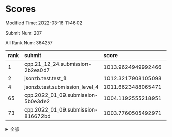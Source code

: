# Scores

Modified Time: 2022-03-16 11:46:02

Submit Num: 207

All Rank Num: 364257

| rank |               submit               |       score        |       sigma        | pk_num |
| :--- | :--------------------------------- | :----------------- | :----------------- | :----- |
| 1    | cpp.21_12_24.submission-2b2ea0d7   | 1013.9624949992466 | 0.8076908926175141 | 7039   |
| 2    | jsonzb.test.test_1                 | 1012.3217908105098 | 0.7944444631956257 | 7037   |
| 4    | jsonzb.test.submission_level_4     | 1011.6623488065471 | 0.7814591139665146 | 7039   |
| 65   | cpp.2022_01_09.submission-5b0e3de2 | 1004.1192555218951 | 0.7144669038956528 | 7039   |
| 73   | cpp.2022_01_09.submission-816672bd | 1003.7760505492971 | 0.7198994665107081 | 7036   |


<details>
<summary>全部</summary>

| rank |                 submit                 |       score        |       sigma        | pk_num |
| :--- | :------------------------------------- | :----------------- | :----------------- | :----- |
| 1    | cpp.21_12_24.submission-2b2ea0d7       | 1013.9624949992466 | 0.8076908926175141 | 7039   |
| 2    | jsonzb.test.test_1                     | 1012.3217908105098 | 0.7944444631956257 | 7037   |
| 3    | gobigger.level_3.submission_level_3_28 | 1011.9787683381595 | 0.7746010792375456 | 7040   |
| 4    | jsonzb.test.submission_level_4         | 1011.6623488065471 | 0.7814591139665146 | 7039   |
| 5    | gobigger.level_3.submission_level_3_10 | 1011.5372018945657 | 0.7810564852351323 | 7031   |
| 6    | gobigger.level_3.submission_level_3_12 | 1011.2327438402906 | 0.7738980122876942 | 7036   |
| 7    | gobigger.level_3.submission_level_3_47 | 1011.1175035864869 | 0.8005859514075595 | 7034   |
| 8    | gobigger.level_3.submission_level_3_45 | 1011.0118102982304 | 0.7649465104130072 | 7045   |
| 9    | gobigger.level_3.submission_level_3_11 | 1010.92518911155   | 0.7361870212536277 | 7038   |
| 10   | gobigger.level_3.submission_level_3_24 | 1010.8785490172882 | 0.7710161503096943 | 7033   |
| 11   | gobigger.level_3.submission_level_3_6  | 1010.8682566954851 | 0.7869949501862622 | 7041   |
| 12   | gobigger.level_3.submission_level_3_38 | 1010.8068884561216 | 0.7841515896895417 | 7034   |
| 13   | gobigger.level_3.submission_level_3_3  | 1010.6997270576101 | 0.770282850533209  | 7043   |
| 14   | gobigger.level_3.submission_level_3_37 | 1010.6611666031719 | 0.7660540510070495 | 7040   |
| 15   | gobigger.level_3.submission_level_3_15 | 1010.6477737518297 | 0.7484748933324232 | 7042   |
| 16   | gobigger.level_3.submission_level_3_7  | 1010.584482703354  | 0.7795433925910166 | 7036   |
| 17   | gobigger.level_3.submission_level_3_5  | 1010.5738622816369 | 0.7723488731432603 | 7034   |
| 18   | gobigger.level_3.submission_level_3_16 | 1010.5245358392305 | 0.7882813794905764 | 7044   |
| 19   | gobigger.level_3.submission_level_3_18 | 1010.5118195206184 | 0.7811263762638055 | 7043   |
| 20   | gobigger.level_3.submission_level_3_39 | 1010.5022908601792 | 0.7488535885840032 | 7040   |
| 21   | gobigger.level_3.submission_level_3_20 | 1010.4904575763707 | 0.7545435094340482 | 7037   |
| 22   | gobigger.level_3.submission_level_3_31 | 1010.4429722759296 | 0.7811279473878521 | 7041   |
| 23   | gobigger.level_3.submission_level_3_42 | 1010.4421299775684 | 0.7510375154779249 | 7044   |
| 24   | gobigger.level_3.submission_level_3_9  | 1010.4286525957253 | 0.7482316267635568 | 7038   |
| 25   | gobigger.level_3.submission_level_3_48 | 1010.4234626538212 | 0.771692747912675  | 7044   |
| 26   | gobigger.level_3.submission_level_3_27 | 1010.3465880407723 | 0.7646592163521314 | 7045   |
| 27   | gobigger.level_3.submission_level_3_1  | 1010.3373697536408 | 0.749724384683457  | 7035   |
| 28   | gobigger.level_3.submission_level_3_26 | 1010.3048092734919 | 0.7626723316028149 | 7037   |
| 29   | gobigger.level_3.submission_level_3_17 | 1010.3046697197706 | 0.7693911253104643 | 7041   |
| 30   | gobigger.level_3.submission_level_3_35 | 1010.1984318085002 | 0.7723878894714399 | 7038   |
| 31   | gobigger.level_3.submission_level_3_19 | 1010.160516501889  | 0.7787451230693394 | 7041   |
| 32   | gobigger.level_3.submission_level_3_40 | 1010.1130115341234 | 0.7492499835113727 | 7035   |
| 33   | gobigger.level_3.submission_level_3_44 | 1010.1029235770923 | 0.7668752153171724 | 7040   |
| 34   | gobigger.level_3.submission_level_3_25 | 1009.9828907964603 | 0.7401115487757888 | 7039   |
| 35   | gobigger.level_3.submission_level_3_8  | 1009.9749467884532 | 0.7509947156628305 | 7043   |
| 36   | gobigger.level_3.submission_level_3_29 | 1009.97041169145   | 0.7619767506219178 | 7036   |
| 37   | gobigger.level_3.submission_level_3_36 | 1009.9684378866249 | 0.7597709412868731 | 7039   |
| 38   | gobigger.level_3.submission_level_3_30 | 1009.780765180327  | 0.7392383538772648 | 7040   |
| 39   | gobigger.level_3.submission_level_3_46 | 1009.774149626279  | 0.7529124461923203 | 7041   |
| 40   | gobigger.level_3.submission_level_3_32 | 1009.7428155186424 | 0.7448208556841773 | 7038   |
| 41   | gobigger.level_3.submission_level_3_34 | 1009.7195296258083 | 0.7592348841746207 | 7040   |
| 42   | gobigger.level_3.submission_level_3_33 | 1009.7112503680947 | 0.7566485260326804 | 7042   |
| 43   | gobigger.level_3.submission_level_3_4  | 1009.704260725967  | 0.7306404240458514 | 7033   |
| 44   | gobigger.level_3.submission_level_3_41 | 1009.5612896207131 | 0.7615892079916277 | 7038   |
| 45   | gobigger.level_3.submission_level_3_22 | 1009.5131359519457 | 0.766483966442884  | 7033   |
| 46   | gobigger.level_3.submission_level_3_2  | 1009.4950221994394 | 0.7479275725370678 | 7042   |
| 47   | gobigger.level_3.submission_level_3_23 | 1009.2692885959634 | 0.7611002115875993 | 7039   |
| 48   | gobigger.level_3.submission_level_3_14 | 1009.266856613976  | 0.7374668846878799 | 7034   |
| 49   | gobigger.level_3.submission_level_3_43 | 1009.0652557943941 | 0.754695775714514  | 7032   |
| 50   | gobigger.level_3.submission_level_3_0  | 1008.7812295175889 | 0.7541441827169105 | 7035   |
| 51   | gobigger.level_3.submission_level_3_13 | 1008.6995308393151 | 0.7401835221533941 | 7036   |
| 52   | gobigger.level_3.submission_level_3_21 | 1008.3472351106448 | 0.7334691804568088 | 7036   |
| 53   | gobigger.level_3.submission_level_3_49 | 1007.9484742463819 | 0.7374862936642574 | 7042   |
| 54   | gobigger.level_1.submission_level_1_44 | 1004.9281121429276 | 0.7200242099142331 | 7036   |
| 55   | gobigger.level_1.submission_level_1_29 | 1004.8954488587334 | 0.721463380574005  | 7041   |
| 56   | gobigger.level_1.submission_level_1_1  | 1004.8743285327647 | 0.7056356198819755 | 7040   |
| 57   | gobigger.level_1.submission_level_1_22 | 1004.7977148482601 | 0.7218914213866329 | 7043   |
| 58   | gobigger.level_1.submission_level_1_43 | 1004.7410781354006 | 0.7237116123196936 | 7040   |
| 59   | gobigger.level_1.submission_level_1_38 | 1004.7169811158286 | 0.7208149618767339 | 7037   |
| 60   | gobigger.level_1.submission_level_1_18 | 1004.6982283409893 | 0.7342880396727252 | 7045   |
| 61   | gobigger.level_1.submission_level_1_23 | 1004.3539663032075 | 0.7337718877395404 | 7042   |
| 62   | gobigger.level_1.submission_level_1_14 | 1004.2231067886232 | 0.7188085118043224 | 7037   |
| 63   | gobigger.level_1.submission_level_1_42 | 1004.1556676886757 | 0.7189325132685563 | 7038   |
| 64   | gobigger.level_1.submission_level_1_19 | 1004.1355078297319 | 0.725669825947611  | 7042   |
| 65   | cpp.2022_01_09.submission-5b0e3de2     | 1004.1192555218951 | 0.7144669038956528 | 7039   |
| 66   | gobigger.level_1.submission_level_1_6  | 1004.1156243077421 | 0.7230741625337457 | 7034   |
| 67   | gobigger.level_1.submission_level_1_37 | 1004.0543068241765 | 0.7245828997975347 | 7036   |
| 68   | gobigger.level_1.submission_level_1_26 | 1004.047689962506  | 0.713485694164015  | 7037   |
| 69   | gobigger.level_1.submission_level_1_48 | 1004.0461260299389 | 0.7171558322032802 | 7041   |
| 70   | gobigger.level_1.submission_level_1_46 | 1003.965362756224  | 0.7261479992871256 | 7040   |
| 71   | gobigger.level_1.submission_level_1_47 | 1003.8923331824952 | 0.7295960478943958 | 7038   |
| 72   | gobigger.level_1.submission_level_1_12 | 1003.8138920754469 | 0.7203087736384987 | 7042   |
| 73   | cpp.2022_01_09.submission-816672bd     | 1003.7760505492971 | 0.7198994665107081 | 7036   |
| 74   | gobigger.level_1.submission_level_1_13 | 1003.6675922383226 | 0.7179723765607384 | 7036   |
| 75   | gobigger.level_1.submission_level_1_8  | 1003.661972640585  | 0.7258218301980127 | 7038   |
| 76   | gobigger.level_1.submission_level_1_28 | 1003.641611825682  | 0.7176068373385776 | 7041   |
| 77   | gobigger.level_1.submission_level_1_7  | 1003.6305015200222 | 0.7171955727206584 | 7036   |
| 78   | gobigger.level_1.submission_level_1_34 | 1003.5841584104987 | 0.724708062435077  | 7038   |
| 79   | gobigger.level_1.submission_level_1_45 | 1003.5576687562022 | 0.715462347802934  | 7040   |
| 80   | gobigger.level_1.submission_level_1_4  | 1003.5436111808414 | 0.7060746588005065 | 7035   |
| 81   | gobigger.level_1.submission_level_1_31 | 1003.5228038673541 | 0.7159090431181084 | 7037   |
| 82   | gobigger.level_1.submission_level_1_49 | 1003.4469156224739 | 0.7156154650332568 | 7044   |
| 83   | gobigger.level_1.submission_level_1_2  | 1003.3347628966272 | 0.7228170745265402 | 7039   |
| 84   | gobigger.level_1.submission_level_1_16 | 1003.2009012806599 | 0.7068555314148776 | 7044   |
| 85   | gobigger.level_1.submission_level_1_21 | 1003.1978786221237 | 0.7282198457971105 | 7039   |
| 86   | gobigger.level_1.submission_level_1_10 | 1003.0825802191024 | 0.7165800706098497 | 7033   |
| 87   | gobigger.level_1.submission_level_1_11 | 1002.9615945916885 | 0.7172107929263086 | 7039   |
| 88   | gobigger.level_1.submission_level_1_32 | 1002.9457115850203 | 0.7240552591119133 | 7042   |
| 89   | gobigger.level_1.submission_level_1_3  | 1002.9319294397927 | 0.7079938656591293 | 7034   |
| 90   | gobigger.level_1.submission_level_1_24 | 1002.8978483434548 | 0.7204640972291076 | 7036   |
| 91   | gobigger.level_1.submission_level_1_39 | 1002.8419069843646 | 0.7177699433198872 | 7042   |
| 92   | gobigger.level_1.submission_level_1_0  | 1002.7756723650712 | 0.7123815869229544 | 7041   |
| 93   | gobigger.level_1.submission_level_1_35 | 1002.7687013698678 | 0.7028452203897906 | 7044   |
| 94   | gobigger.level_1.submission_level_1_41 | 1002.7250488596753 | 0.7144582521121199 | 7038   |
| 95   | gobigger.level_1.submission_level_1_36 | 1002.7233247404689 | 0.7158901825787821 | 7043   |
| 96   | gobigger.level_1.submission_level_1_15 | 1002.7226823715782 | 0.7182899877503778 | 7041   |
| 97   | gobigger.level_1.submission_level_1_25 | 1002.6564679706584 | 0.7131500540718917 | 7038   |
| 98   | gobigger.level_1.submission_level_1_40 | 1002.587323794556  | 0.7256164102922865 | 7040   |
| 99   | gobigger.level_1.submission_level_1_5  | 1002.5384026658647 | 0.7084580128434153 | 7038   |
| 100  | gobigger.level_1.submission_level_1_9  | 1002.4448093770668 | 0.7048000169100725 | 7036   |
| 101  | gobigger.level_1.submission_level_1_33 | 1002.3267089676154 | 0.7088655388349315 | 7041   |
| 102  | gobigger.level_1.submission_level_1_30 | 1002.2948785313652 | 0.7142318126586719 | 7040   |
| 103  | gobigger.level_1.submission_level_1_20 | 1002.2682497232098 | 0.7190087710116626 | 7043   |
| 104  | gobigger.level_1.submission_level_1_27 | 1001.990724218928  | 0.7134703979652367 | 7038   |
| 105  | gobigger.level_1.submission_level_1_17 | 1001.9029354652132 | 0.715847044624547  | 7042   |
| 106  | gobigger.random.submission_random_47   | 997.5397805569548  | 0.7091311335651103 | 7040   |
| 107  | gobigger.random.submission_random_8    | 997.2711888433952  | 0.7019318236390383 | 7043   |
| 108  | gobigger.random.submission_random_20   | 997.0590290198726  | 0.7252062509353705 | 7041   |
| 109  | gobigger.random.submission_random_37   | 997.0136585364711  | 0.7230437089332143 | 7039   |
| 110  | gobigger.random.submission_random_35   | 996.9812296607021  | 0.704029225563208  | 7039   |
| 111  | gobigger.random.submission_random_30   | 996.8782813339539  | 0.71105660334022   | 7038   |
| 112  | gobigger.random.submission_random_4    | 996.8752810882739  | 0.7113245746478505 | 7033   |
| 113  | gobigger.random.submission_random_48   | 996.8674654936475  | 0.6996063358936611 | 7039   |
| 114  | gobigger.random.submission_random_27   | 996.6519458213301  | 0.7091713381131357 | 7038   |
| 115  | gobigger.random.submission_random_19   | 996.5569402081645  | 0.7077463896982606 | 7039   |
| 116  | gobigger.random.submission_random_41   | 996.552235033739   | 0.7278200988978771 | 7039   |
| 117  | gobigger.random.submission_random_34   | 996.4466571251062  | 0.7254234202556662 | 7038   |
| 118  | gobigger.random.submission_random_36   | 996.4085143555751  | 0.7232339329122568 | 7043   |
| 119  | gobigger.random.submission_random_0    | 996.4004303375245  | 0.7119984231447641 | 7038   |
| 120  | gobigger.random.submission_random_49   | 996.3201869321696  | 0.6996041937791782 | 7042   |
| 121  | gobigger.random.submission_random_43   | 996.2657761939046  | 0.7225208532919284 | 7038   |
| 122  | gobigger.random.submission_random_45   | 996.2630114977051  | 0.6997800196163008 | 7031   |
| 123  | gobigger.random.submission_random_29   | 996.0385099555948  | 0.7098704117743322 | 7040   |
| 124  | gobigger.random.submission_random_14   | 995.9997863284474  | 0.7078619136820988 | 7039   |
| 125  | gobigger.random.submission_random_21   | 995.9658261080606  | 0.7165508932365308 | 7035   |
| 126  | gobigger.random.submission_random_28   | 995.874153792716   | 0.7065379659431855 | 7042   |
| 127  | gobigger.random.submission_random_42   | 995.8633079238739  | 0.7180464100399298 | 7039   |
| 128  | gobigger.random.submission_random_44   | 995.8529006163204  | 0.7060337889584877 | 7042   |
| 129  | gobigger.random.submission_random_39   | 995.8343443124896  | 0.7122893175654876 | 7041   |
| 130  | gobigger.random.submission_random_38   | 995.814938983903   | 0.7126289821491609 | 7038   |
| 131  | gobigger.random.submission_random_2    | 995.7798905508738  | 0.7189603916504803 | 7040   |
| 132  | gobigger.random.submission_random_25   | 995.7149434481249  | 0.7128282019210523 | 7044   |
| 133  | gobigger.random.submission_random_23   | 995.7023011574981  | 0.704731246012224  | 7038   |
| 134  | gobigger.random.submission_random_46   | 995.6157249835098  | 0.7119463390686391 | 7043   |
| 135  | gobigger.random.submission_random_22   | 995.5980925673728  | 0.7065652386348243 | 7038   |
| 136  | gobigger.random.submission_random_33   | 995.5751687766212  | 0.7164529080064918 | 7037   |
| 137  | gobigger.random.submission_random_18   | 995.5153674511248  | 0.7076362540283728 | 7040   |
| 138  | gobigger.random.submission_random_24   | 995.5059836922219  | 0.7138910575398312 | 7035   |
| 139  | gobigger.random.submission_random_1    | 995.5000603064252  | 0.7185969123522329 | 7041   |
| 140  | gobigger.random.submission_random_17   | 995.4987647462658  | 0.708919216733592  | 7032   |
| 141  | gobigger.random.submission_random_10   | 995.4738279951157  | 0.715573902920637  | 7039   |
| 142  | gobigger.random.submission_random_26   | 995.4218678795022  | 0.7129596850844296 | 7038   |
| 143  | gobigger.random.submission_random_16   | 995.3837094138865  | 0.7144381044555798 | 7038   |
| 144  | gobigger.random.submission_random_5    | 995.3149055820184  | 0.7243171738661744 | 7031   |
| 145  | gobigger.random.submission_random_3    | 995.263705990336   | 0.7092095165449294 | 7044   |
| 146  | gobigger.random.submission_random_15   | 995.2601201479976  | 0.7172048738242559 | 7042   |
| 147  | gobigger.random.submission_random_31   | 995.2074770085454  | 0.7261717537526585 | 7042   |
| 148  | gobigger.random.submission_random_32   | 995.1859105875008  | 0.7125207971659466 | 7035   |
| 149  | gobigger.random.submission_random_13   | 995.1573211476347  | 0.7121867611756755 | 7041   |
| 150  | gobigger.random.submission_random_9    | 995.156998189448   | 0.7125323684621636 | 7041   |
| 151  | gobigger.random.submission_random_40   | 995.1420414492305  | 0.709841280660698  | 7046   |
| 152  | gobigger.random.submission_random_12   | 995.1404102008521  | 0.7165115611798033 | 7041   |
| 153  | gobigger.random.submission_random_6    | 995.1187250712612  | 0.7085838335841796 | 7041   |
| 154  | gobigger.random.submission_random_11   | 995.0378003407949  | 0.7079522518930925 | 7037   |
| 155  | gobigger.random.submission_random_7    | 994.3285772258571  | 0.7295528826991735 | 7041   |
| 156  | gobigger.level_2.submission_level_2_24 | 994.0620891564378  | 0.7365249947255949 | 7037   |
| 157  | gobigger.level_2.submission_level_2_29 | 993.8115005486951  | 0.7309432119078875 | 7038   |
| 158  | gobigger.level_2.submission_level_2_46 | 993.5693115127258  | 0.7274822029694658 | 7036   |
| 159  | gobigger.level_2.submission_level_2_14 | 993.4947739317593  | 0.7559555248073601 | 7037   |
| 160  | gobigger.level_2.submission_level_2_11 | 993.3765744696817  | 0.7459559451652467 | 7032   |
| 161  | gobigger.level_2.submission_level_2_4  | 993.2251456773847  | 0.7372245597425086 | 7038   |
| 162  | gobigger.level_2.submission_level_2_41 | 993.0488092605359  | 0.7375756022288408 | 7038   |
| 163  | gobigger.level_2.submission_level_2_2  | 993.0190742594688  | 0.7405713262004902 | 7043   |
| 164  | gobigger.level_2.submission_level_2_30 | 992.9288416995057  | 0.7278928550245147 | 7038   |
| 165  | gobigger.level_2.submission_level_2_40 | 992.8922458350733  | 0.7266139842507207 | 7036   |
| 166  | gobigger.level_2.submission_level_2_49 | 992.7212104091675  | 0.7435506029844048 | 7041   |
| 167  | gobigger.level_2.submission_level_2_16 | 992.6521639908672  | 0.739304547759581  | 7040   |
| 168  | gobigger.level_2.submission_level_2_9  | 992.641438789466   | 0.7424743825534305 | 7039   |
| 169  | gobigger.level_2.submission_level_2_10 | 992.5863285636752  | 0.735041665545739  | 7042   |
| 170  | gobigger.level_2.submission_level_2_45 | 992.5140069719362  | 0.7439487733334551 | 7040   |
| 171  | gobigger.level_2.submission_level_2_13 | 992.5056579798835  | 0.7363568489121678 | 7036   |
| 172  | gobigger.level_2.submission_level_2_42 | 992.3672312601766  | 0.7254029110874523 | 7042   |
| 173  | gobigger.level_2.submission_level_2_5  | 992.3168955917222  | 0.7434231739538039 | 7035   |
| 174  | gobigger.level_2.submission_level_2_39 | 992.2088523011773  | 0.766264086886069  | 7036   |
| 175  | gobigger.level_2.submission_level_2_23 | 992.1980479796293  | 0.7534232308681227 | 7035   |
| 176  | gobigger.level_2.submission_level_2_37 | 992.1810111935233  | 0.7336013238460088 | 7038   |
| 177  | gobigger.level_2.submission_level_2_33 | 992.1165469198471  | 0.7426745321045718 | 7037   |
| 178  | gobigger.level_2.submission_level_2_8  | 991.9845560433413  | 0.768231023084387  | 7043   |
| 179  | gobigger.level_2.submission_level_2_17 | 991.9614050886654  | 0.732251683738908  | 7036   |
| 180  | gobigger.level_2.submission_level_2_35 | 991.9183873266298  | 0.7513739840381805 | 7038   |
| 181  | gobigger.level_2.submission_level_2_15 | 991.8670346416839  | 0.7369018198016231 | 7045   |
| 182  | gobigger.level_2.submission_level_2_6  | 991.7684883641653  | 0.7295927199517642 | 7038   |
| 183  | gobigger.level_2.submission_level_2_18 | 991.6596310704723  | 0.7440691470625572 | 7036   |
| 184  | gobigger.level_2.submission_level_2_44 | 991.6469233448647  | 0.7697798434443428 | 7036   |
| 185  | gobigger.level_2.submission_level_2_1  | 991.6151721583045  | 0.7500975192190624 | 7045   |
| 186  | gobigger.level_2.submission_level_2_20 | 991.5156806638149  | 0.7515422272755234 | 7040   |
| 187  | gobigger.level_2.submission_level_2_28 | 991.4798702286263  | 0.7519597921040978 | 7035   |
| 188  | gobigger.level_2.submission_level_2_12 | 991.4760020939752  | 0.7590092691033297 | 7039   |
| 189  | gobigger.level_2.submission_level_2_31 | 991.3778550738875  | 0.7755886490493064 | 7036   |
| 190  | gobigger.level_2.submission_level_2_19 | 991.3197384230639  | 0.7506827490983089 | 7048   |
| 191  | gobigger.level_2.submission_level_2_25 | 991.3147769948989  | 0.7501001131557438 | 7036   |
| 192  | gobigger.level_2.submission_level_2_27 | 991.2699937629874  | 0.7436204661167095 | 7038   |
| 193  | gobigger.level_2.submission_level_2_47 | 991.1792994948316  | 0.7513963839190694 | 7039   |
| 194  | gobigger.level_2.submission_level_2_48 | 991.1317049925386  | 0.7647694899645672 | 7036   |
| 195  | gobigger.level_2.submission_level_2_38 | 991.0756126949472  | 0.7703695736353561 | 7042   |
| 196  | gobigger.level_2.submission_level_2_26 | 991.0616288011154  | 0.7717054506527794 | 7039   |
| 197  | gobigger.level_2.submission_level_2_7  | 991.0519323955785  | 0.7649113288203898 | 7034   |
| 198  | gobigger.level_2.submission_level_2_0  | 991.0250734756495  | 0.7514587497172804 | 7039   |
| 199  | gobigger.level_2.submission_level_2_3  | 990.9451071732349  | 0.7780857179591781 | 7039   |
| 200  | gobigger.level_2.submission_level_2_36 | 990.8341991018956  | 0.7600670538921254 | 7038   |
| 201  | gobigger.level_2.submission_level_2_22 | 990.4730461234989  | 0.7567813178805395 | 7037   |
| 202  | gobigger.level_2.submission_level_2_43 | 990.2804959220671  | 0.7656547299436606 | 7039   |
| 203  | gobigger.level_2.submission_level_2_34 | 990.1568810525055  | 0.7872384653173198 | 7038   |
| 204  | gobigger.level_2.submission_level_2_32 | 990.1248554894291  | 0.7862234443423893 | 7033   |
| 205  | gobigger.level_2.submission_level_2_21 | 989.7583289778746  | 0.7597656162778947 | 7036   |
| 206  | gobigger.none.submission_none_0        | 978.9679932555497  | 1.178124345796221  | 7038   |
| 207  | gobigger.none.submission_none_1        | 973.9702688794034  | 1.7037865417536056 | 7039   |

</details>